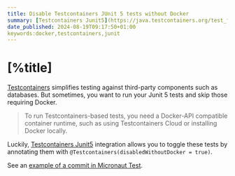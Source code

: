 ```yaml
---
title: Disable Testcontainers JUnit 5 tests without Docker
summary: [Testcontainers Junit5](https://java.testcontainers.org/test_framework_integration/junit_5/) integration allows you to toggle these tests by annotating them with `@Testcontainers(disabledWithoutDocker = true)`
date_published: 2024-08-19T09:17:50+01:00
keywords:docker,testcontainers,junit
---
```


# [%title]

[Testcontainers](https://testcontainers.com) simplifies testing against third-party components such as databases. But sometimes, you want to run your Junit 5 tests and skip those requiring Docker. 

> To run Testcontainers-based tests, you need a Docker-API compatible container runtime, such as using Testcontainers Cloud or installing Docker locally.

Luckily, [Testcontainers Junit5](https://java.testcontainers.org/test_framework_integration/junit_5/) integration allows you to toggle these tests by annotating them with `@Testcontainers(disabledWithoutDocker = true)`. 

See an [example of a commit in Micronaut Test](https://github.com/micronaut-projects/micronaut-test/pull/1081/commits/47920a39869d0b8978ff58a792f5a7d70f12baa5).

